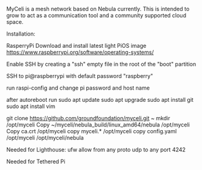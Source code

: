 MyCeli is a mesh network based on Nebula currently.
This is intended to grow to act as a communication tool
and a community supported cloud space.

Installation:

RasperryPi
Download and install latest light PiOS image
https://www.raspberrypi.org/software/operating-systems/

Enable SSH by creating a "ssh" empty file in the root of the "boot" partition

SSH to pi@raspberrypi with default password "raspberry"

run raspi-config and change pi password and host name

after autoreboot run 
sudo apt update
sudo apt upgrade
sudo apt install git
sudo apt install vim

git clone https://github.com/groundfoundation/myceli.git ~
mkdir /opt/myceli
Copy ~/myceli/nebula_build/linux_amd64/nebula /opt/myceli 
Copy ca.crt /opt/myceli
copy myceli.* /opt/myceli
copy config.yaml /opt/myceli
/opt/myceli/nebula


Needed for Lighthouse:
ufw allow from any proto udp to any port 4242

Needed for Tethered Pi

